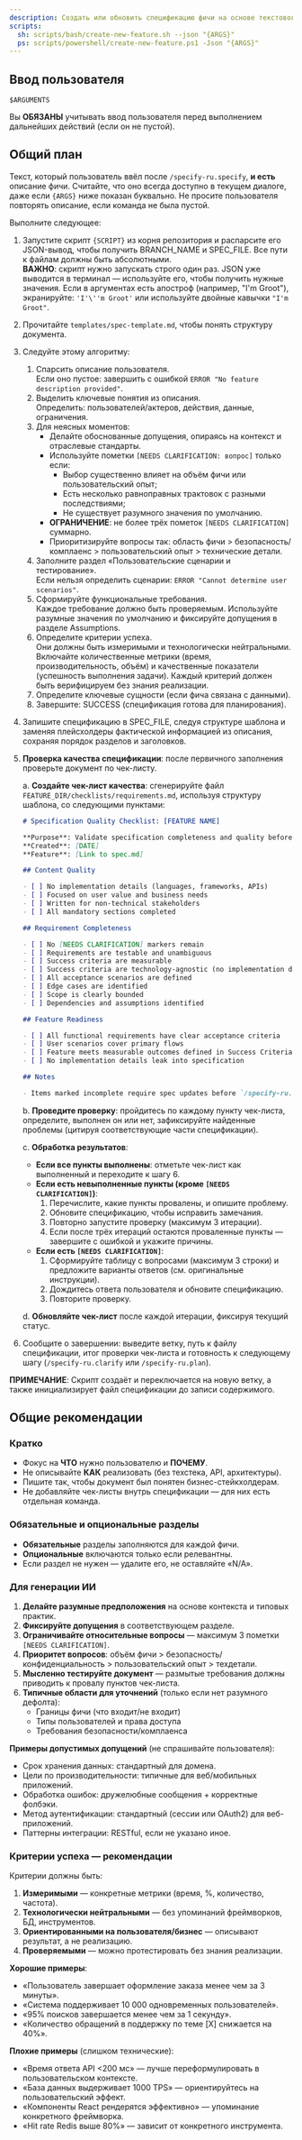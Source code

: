 ```yaml
---
description: Создать или обновить спецификацию фичи на основе текстового описания.
scripts:
  sh: scripts/bash/create-new-feature.sh --json "{ARGS}"
  ps: scripts/powershell/create-new-feature.ps1 -Json "{ARGS}"
---
```


## Ввод пользователя

```text
$ARGUMENTS
```

Вы **ОБЯЗАНЫ** учитывать ввод пользователя перед выполнением дальнейших действий (если он не пустой).

## Общий план

Текст, который пользователь ввёл после `/specify-ru.specify`, **и есть** описание фичи. Считайте, что оно всегда доступно в текущем диалоге, даже если `{ARGS}` ниже показан буквально. Не просите пользователя повторять описание, если команда не была пустой.

Выполните следующее:

1. Запустите скрипт `{SCRIPT}` из корня репозитория и распарсите его JSON-вывод, чтобы получить BRANCH_NAME и SPEC_FILE. Все пути к файлам должны быть абсолютными.  
   **ВАЖНО**: скрипт нужно запускать строго один раз. JSON уже выводится в терминал — используйте его, чтобы получить нужные значения. Если в аргументах есть апостроф (например, "I'm Groot"), экранируйте: `'I'\''m Groot'` или используйте двойные кавычки `"I'm Groot"`.
2. Прочитайте `templates/spec-template.md`, чтобы понять структуру документа.

3. Следуйте этому алгоритму:

    1. Спарсить описание пользователя.  
       Если оно пустое: завершить с ошибкой `ERROR "No feature description provided"`.
    2. Выделить ключевые понятия из описания.  
       Определить: пользователей/актеров, действия, данные, ограничения.
    3. Для неясных моментов:
       - Делайте обоснованные допущения, опираясь на контекст и отраслевые стандарты.
       - Используйте пометки `[NEEDS CLARIFICATION: вопрос]` только если:
         - Выбор существенно влияет на объём фичи или пользовательский опыт;
         - Есть несколько равноправных трактовок с разными последствиями;
         - Не существует разумного значения по умолчанию.
       - **ОГРАНИЧЕНИЕ**: не более трёх пометок `[NEEDS CLARIFICATION]` суммарно.
       - Приоритизируйте вопросы так: область фичи > безопасность/комплаенс > пользовательский опыт > технические детали.
    4. Заполните раздел «Пользовательские сценарии и тестирование».  
       Если нельзя определить сценарии: `ERROR "Cannot determine user scenarios"`.
    5. Сформируйте функциональные требования.  
       Каждое требование должно быть проверяемым. Используйте разумные значения по умолчанию и фиксируйте допущения в разделе Assumptions.
    6. Определите критерии успеха.  
       Они должны быть измеримыми и технологически нейтральными. Включайте количественные метрики (время, производительность, объём) и качественные показатели (успешность выполнения задачи). Каждый критерий должен быть верифицируем без знания реализации.
    7. Определите ключевые сущности (если фича связана с данными).
    8. Завершите: SUCCESS (спецификация готова для планирования).

4. Запишите спецификацию в SPEC_FILE, следуя структуре шаблона и заменяя плейсхолдеры фактической информацией из описания, сохраняя порядок разделов и заголовков.

5. **Проверка качества спецификации**: после первичного заполнения проверьте документ по чек-листу.

   a. **Создайте чек-лист качества**: сгенерируйте файл `FEATURE_DIR/checklists/requirements.md`, используя структуру шаблона, со следующими пунктами:

      ```markdown
      # Specification Quality Checklist: [FEATURE NAME]
      
      **Purpose**: Validate specification completeness and quality before proceeding to planning
      **Created**: [DATE]
      **Feature**: [Link to spec.md]
      
      ## Content Quality
      
      - [ ] No implementation details (languages, frameworks, APIs)
      - [ ] Focused on user value and business needs
      - [ ] Written for non-technical stakeholders
      - [ ] All mandatory sections completed
      
      ## Requirement Completeness
      
      - [ ] No [NEEDS CLARIFICATION] markers remain
      - [ ] Requirements are testable and unambiguous
      - [ ] Success criteria are measurable
      - [ ] Success criteria are technology-agnostic (no implementation details)
      - [ ] All acceptance scenarios are defined
      - [ ] Edge cases are identified
      - [ ] Scope is clearly bounded
      - [ ] Dependencies and assumptions identified
      
      ## Feature Readiness
      
      - [ ] All functional requirements have clear acceptance criteria
      - [ ] User scenarios cover primary flows
      - [ ] Feature meets measurable outcomes defined in Success Criteria
      - [ ] No implementation details leak into specification
      
      ## Notes
      
      - Items marked incomplete require spec updates before `/specify-ru.clarify` or `/specify-ru.plan`
      ```

   b. **Проведите проверку**: пройдитесь по каждому пункту чек-листа, определите, выполнен он или нет, зафиксируйте найденные проблемы (цитируя соответствующие части спецификации).

   c. **Обработка результатов**:
      - **Если все пункты выполнены**: отметьте чек-лист как выполненный и переходите к шагу 6.
      - **Если есть невыполненные пункты (кроме `[NEEDS CLARIFICATION]`)**:
        1. Перечислите, какие пункты провалены, и опишите проблему.
        2. Обновите спецификацию, чтобы исправить замечания.
        3. Повторно запустите проверку (максимум 3 итерации).
        4. Если после трёх итераций остаются проваленные пункты — завершите с ошибкой и укажите причины.
      - **Если есть `[NEEDS CLARIFICATION]`**:
        1. Сформируйте таблицу с вопросами (максимум 3 строки) и предложите варианты ответов (см. оригинальные инструкции).
        2. Дождитесь ответа пользователя и обновите спецификацию.
        3. Повторите проверку.

   d. **Обновляйте чек-лист** после каждой итерации, фиксируя текущий статус.

6. Сообщите о завершении: выведите ветку, путь к файлу спецификации, итог проверки чек-листа и готовность к следующему шагу (`/specify-ru.clarify` или `/specify-ru.plan`).

**ПРИМЕЧАНИЕ**: Скрипт создаёт и переключается на новую ветку, а также инициализирует файл спецификации до записи содержимого.

## Общие рекомендации

### Кратко

- Фокус на **ЧТО** нужно пользователю и **ПОЧЕМУ**.
- Не описывайте **КАК** реализовать (без техстека, API, архитектуры).
- Пишите так, чтобы документ был понятен бизнес-стейкхолдерам.
- Не добавляйте чек-листы внутрь спецификации — для них есть отдельная команда.

### Обязательные и опциональные разделы

- **Обязательные** разделы заполняются для каждой фичи.
- **Опциональные** включаются только если релевантны.
- Если раздел не нужен — удалите его, не оставляйте «N/A».

### Для генерации ИИ

1. **Делайте разумные предположения** на основе контекста и типовых практик.
2. **Фиксируйте допущения** в соответствующем разделе.
3. **Ограничивайте относительные вопросы** — максимум 3 пометки `[NEEDS CLARIFICATION]`.
4. **Приоритет вопросов**: объём фичи > безопасность/конфиденциальность > пользовательский опыт > техдетали.
5. **Мысленно тестируйте документ** — размытые требования должны приводить к провалу пунктов чек-листа.
6. **Типичные области для уточнений** (только если нет разумного дефолта):
   - Границы фичи (что входит/не входит)
   - Типы пользователей и права доступа
   - Требования безопасности/комплаенса

**Примеры допустимых допущений** (не спрашивайте пользователя):

- Срок хранения данных: стандартный для домена.
- Цели по производительности: типичные для веб/мобильных приложений.
- Обработка ошибок: дружелюбные сообщения + корректные фолбэки.
- Метод аутентификации: стандартный (сессии или OAuth2) для веб-приложений.
- Паттерны интеграции: RESTful, если не указано иное.

### Критерии успеха — рекомендации

Критерии должны быть:

1. **Измеримыми** — конкретные метрики (время, %, количество, частота).
2. **Технологически нейтральными** — без упоминаний фреймворков, БД, инструментов.
3. **Ориентированными на пользователя/бизнес** — описывают результат, а не реализацию.
4. **Проверяемыми** — можно протестировать без знания реализации.

**Хорошие примеры**:

- «Пользователь завершает оформление заказа менее чем за 3 минуты».
- «Система поддерживает 10 000 одновременных пользователей».
- «95% поисков завершается менее чем за 1 секунду».
- «Количество обращений в поддержку по теме [X] снижается на 40%».

**Плохие примеры** (слишком технические):

- «Время ответа API <200 мс» — лучше переформулировать в пользовательском контексте.
- «База данных выдерживает 1000 TPS» — ориентируйтесь на пользовательский эффект.
- «Компоненты React рендерятся эффективно» — упоминание конкретного фреймворка.
- «Hit rate Redis выше 80%» — зависит от конкретного инструмента.
